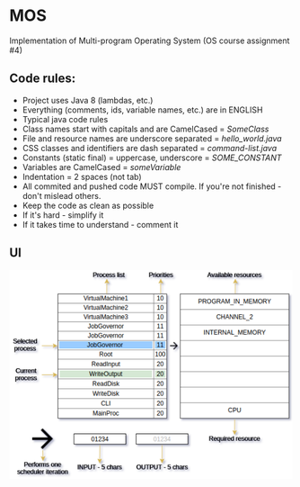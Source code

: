 # MOS
Implementation of Multi-program Operating System (OS course assignment #4)

## Code rules:
- Project uses Java 8 (lambdas, etc.)
- Everything (comments, ids, variable names, etc.) are in ENGLISH
- Typical java code rules
 - Class names start with capitals and are CamelCased = *SomeClass*
 - File and resource names are underscore separated = *hello_world.java*
 - CSS classes and identifiers are dash separated = *command-list.java*
 - Constants (static final) = uppercase, underscore = *SOME_CONSTANT*
 - Variables are CamelCased = *someVariable*
- Indentation = 2 spaces (not tab)
- All commited and pushed code MUST compile. If you're not finished - don't mislead others.
- Keep the code as clean as possible
- If it's hard - simplify it
- If it takes time to understand - comment it

## UI
![ui](mos.png)